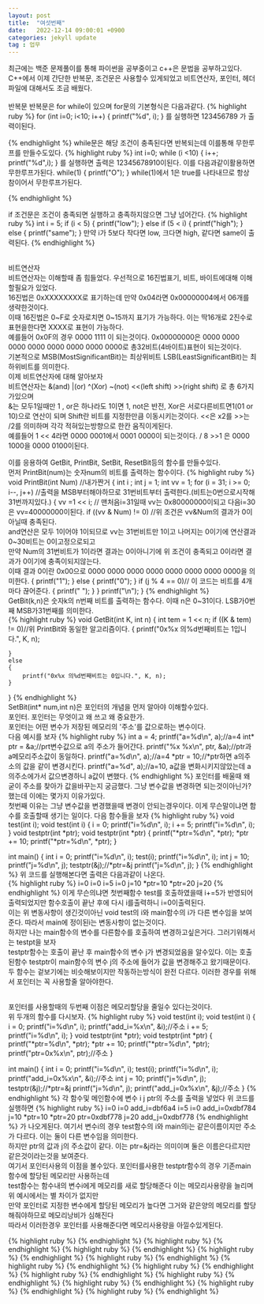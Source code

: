 ```yaml
---
layout: post
title:  "여섯번째"
date:   2022-12-14 09:00:01 +0900
categories: jekyll update
tag : 업무
---
```

최근에는 백준 문제풀이를 통해 파이썬을 공부중이고 c++은 문법을 공부하고있다.<br/>
C++에서 이제 간단한 반복문, 조건문은 사용할수 있게되었고 비트연산자, 포인터, 헤더파일에 대해서도 조금 배웠다.<br/><br/>
반복문
반복문은 for while이 있으며 for문의 기본형식은 다음과같다.
{% highlight ruby %}
for (int i=0; i<10; i++)
{
  printf("%d", i);
}
를 실행하면 123456789 가 출력이된다.

{% endhighlight %}
while문은 해당 조건이 충족된다면 반복되는데 이를통해 무한루프를 만들수도있다.
{% highlight ruby %}
int i=0;
while (i <10)
{
  i++;
  printf("%d",i);
}
를 실행하면 출력은 12345678910이된다. 이를 다음과같이활용하면 무한루프가된다.
while(1)
{
  printf("O");
}
while(1)에서 1은 true를 나타내므로 항상 참이어서 무한루프가된다.

{% endhighlight %}

if 조건문은 조건이 충족되면 실행하고 충족하지않으면 그냥 넘어간다.
{% highlight ruby %}
	int i = 5;
	if (i < 5)
	{
		printf("low");
	}
	else if (5 < i)
	{
		printf("high");
	}
	else
	{
		printf("same");
	}
  만약 i가 5보다 작다면 low, 크다면 high, 같다면 same이 출력된다.
{% endhighlight %}

<br/>비트연산자<br/>
비트연산자는 이해할때 좀 힘들었다. 우선적으로 16진법표기, 비트, 바이트에대해 이해할필요가 있었다.<br/>
16진법은 0xXXXXXXXX로 표기하는데 만약 0x04라면 0x00000004에서 06개를 생략한것이다.<br/>
이때 16진법은 0~F로 숫자로치면 0~15까지 표기가 가능하다. 이는 딱16개로 2진수로 표현을한다면 XXXX로 표현이 가능하다.<br/>
예를들어 0x0F의 경우 0000 1111 이 되는것이다. 0x00000000은 0000 0000 0000 0000 0000 0000 0000 0000로 총32비트(4바이트)표현이 되는것이다.<br/>
기본적으로 MSB(MostSignificantBit)는 최상위비트 LSB(LeastSignificantBit)는 최하위비트를 의미한다.<br/>
이제 비트연산자에 대해 알아보자 <br/>
비트연산자는 &(and) |(or) ^(Xor) ~(not) <<(left shift) >>(right shift) 로 총 6가지가있으며<br/>
&는 모두1일때만 1 , or은 하나라도 1이면 1, not은 반전, Xor은 서로다른비트면1(01 or 10)으로 연산이 되며
Shift란 비트를 지정한만큼 이동시키는것이다. <<은 x2를 >>는 /2를 의미하며 각각 적혀있는방향으로 한칸 움직이게된다.<br/>
예를들어 1 << 4라면 0000 0001에서 0001 0000이 되는것이다. / 8 >>1 은 0000 1000을 0000 0100이된다.<br/>

이를 응용하여 GetBit, PrintBit, SetBit, ResetBit등의 함수를 만들수있다.<br/>
먼저 PrintBit(num)는 숫자num의 비트를 출력하는 함수이다.
{% highlight ruby %}
void PrintBit(int Num) //내가짠거
{
	int i ;
	int j = 1;
	int vv = 1;
	for (i = 31; i >= 0; i--, j++) //출력을 MSB부터해야하므로 31번비트부터 출력한다.(비트는0번으로시작해 31번까지있다.)
	{
		vv =1 << i;   // 맨처음i=31일때 vv는 0x80000000이되고 다음i=30은 vv=40000000이된다.
		if ((vv & Num) != 0)
    //위 조건은 vv&Num의 결과가 0이 아닐때 충족된다.<br/>and연산은 모두 1이어야 1이되므로 vv는 31번비트만 1이고 나머지는 0이기에 연산결과 0~30비트는 0이고정으로되고 <br/>
    만약 Num의 31번비트가 1이라면 결과는 0이아니기에 위 조건이 충족되고 0이라면 결과가 0이기에 충족이되지않는다.<br/>
    이때 결과 0이란 0x00으로 0000 0000 0000 0000 0000 0000 0000 0000을 의미한다.
		{
			printf("1");
		}
		else
		{
			printf("0");
		}
		if (j % 4 == 0)// 이 코드는 비트를 4개마다 끊어준다.
		{
			printf(" ");
		}
	}
	printf("\n");
}
{% endhighlight %}
<br/>
GetBit(k,n)은 숫자k의 n번째 비트를 출력하는 함수다. 이때 n은 0~31이다. LSB가0번째 MSB가31번째를 의미한다.<br/>
{% highlight ruby %}
void GetBit(int K, int n)
{
	int tem = 1 << n;
	if ((K & tem) != 0)//위 PrintBit와 동일한 알고리즘이다.
	{
		printf("0x%x 의%d번째비트는 1입니다.", K, n);

	}
	else
	{
		printf("0x%x 의%d번째비트는 0입니다.", K, n);
	}

}
{% endhighlight %}
<br/>
SetBit(int* num,int n)은 포인터의 개념을 먼저 알아야 이해할수있다.<br/>
포인터. 포인터는 무엇이고 왜 쓰고 왜 중요한가.<br/>
포인터는 어떤 변수가 저장된 메모리의 '주소'를 값으로하는 변수이다.<br/>
다음 예시를 보자
{% highlight ruby %}
	int a = 4;
	printf("a=%d\n", a);//a=4
	int* ptr = &a;//prt변수값으로 a의 주소가 들어간다.
	printf("%x %x\n", ptr, &a);//ptr과 a메모리주소값이 동일하다.
	printf("a=%d\n", a);//a=4
	*ptr = 10;//*ptr하면 a의주소의 값을 같이 변경시킨다.
	printf("a=%d", a);//a=10, a값을 변화시키지않았는데 a의주소에가서 값으변경하니 a값이 변했다.
{% endhighlight %}
포인터를 배울때 왜 굳이 주소를 찾아가 값을바꾸는지 궁금했다. 그냥 변수값을 변경하면 되는것이아닌가? 했는데 이에는 몇가지 이유가있다.<br/>
첫번째 이유는 그냥 변수값을 변경했을때 변경이 안되는경우이다. 이게 무슨말이냐면 함수를 호출할때 생기는 일이다.
다음 함수들을 보자
{% highlight ruby %}
void test(int i);
void test(int i)
{
	i = 0;
	printf("i=%d\n", i);
	i += 5;
	printf("i=%d\n", i);
}
void testptr(int *ptr);
void testptr(int *ptr)
{
	printf("*ptr=%d\n", *ptr);
	*ptr += 10;
	printf("*ptr=%d\n", *ptr);
}

int main()
{
	int i = 0;
	printf("i=%d\n", i);
	test(i);
	printf("i=%d\n", i);
	int j = 10;
	printf("j=%d\n", j);
	testptr(&j);//*ptr=&j
	printf("j=%d\n", j);
}
{% endhighlight %}
위 코드를 실행해본다면 출력은 다음과같이 나온다.<br/>
{% highlight ruby %}
i=0
i=0
i=5
i=0
j=10
*ptr=10
*ptr=20
j=20
{% endhighlight %}
이게 무슨의냐면 첫번째함수 test를 호출하였을때 i+=5가 반영되어 출력되었지만 함수호출이 끝난 후에 다시 i를출력하니 i=0이출력된다.<br/>
이는 위 변동사항이 생긴것이아닌 void test의 i와 main함수의 i가 다른 변수임을 보여준다. 따라서 main에 정이된i는 변동사항이 없는것이다.<br/>
하지만 나는 main함수의 변수를 다른함수를 호출하여 변경하고싶은거다. 그러기위해서는 testpt을 보자<br/>
testptr함수는 호출이 끝난 후 main함수의 변수 j가 변경되었음을 알수있다. 이는 호출된함수 testptr이 main함수의 변수 j의 주소에 들어가 값을 변경해주고 왔기때문이다.<br/>
두 함수는 겉보기에는 비슷해보이지만 작동하는방식이 완전 다르다. 이러한 경우를 위해서 포인터는 꼭 사용할줄 알아야한다.<br/><br/>

포인터를 사용할때의 두번째 이점은 메모리할당을 줄일수 있다는것이다. <br/>
위 두개의 함수를 다시보자. 
{% highlight ruby %}
void test(int i);
void test(int i)
{
	i = 0;
	printf("i=%d\n", i);
	printf("add_i=%x\n", &i);//주소
	i += 5;
	printf("i=%d\n", i);
}
void testptr(int *ptr);
void testptr(int *ptr)
{
	printf("*ptr=%d\n", *ptr);
	*ptr += 10;
	printf("*ptr=%d\n", *ptr);
	printf("ptr=0x%x\n", ptr);//주소
}

int main()
{
	int i = 0;
	printf("i=%d\n", i);
	test(i);
	printf("i=%d\n", i);
	printf("add_i=0x%x\n", &i);//주소
	int j = 10;
	printf("j=%d\n", j);
	testptr(&j);//*ptr=&j
	printf("j=%d\n", j);
	printf("add_j=0x%x\n", &j);//주소
}
{% endhighlight %}
각 함수및 메인함수에 변수 i j ptr의 주소를 출력을 넣었다 위 코드를 실행하면
{% highlight ruby %}
i=0
i=0
add_i=dbf6a4
i=5
i=0
add_i=0xdbf784
j=10
*ptr=10
*ptr=20
ptr=0xdbf778
j=20
add_j=0xdbf778
{% endhighlight %}
가 나오게된다. 여기서 변수i의 경우 test함수의 i와 main의i는 같은이름이지만 주소가 다르다. 이는 둘이 다른 변수임을 의미한다.<br/>
하지만 ptr의 값과 j의 주소값이 같다. 이는 ptr=&j라는 의미이며 둘은 이름은다르지만 같은것이라는것을 보여준다.<br/>
여기서 포인터사용의 이점을 볼수있다. 포인터를사용한 testptr함수의 경우 기존main함수에 할당된 메모리만 사용하는데<br/>
test함수는 함수내의 변수i에게 메모리를 새로 할당해준다 이는 메모리사용량을 늘리며 위 예시에서는 별 차이가 없지만<br/>
만약 포인터로 지정한 변수에게 할당된 메모리가 높다면 그거와 같은양의 메모리를 할당해줘야하므로 메모리낭비가 심해진다<br/>
따라서 이러한경우 포인터를 사용해준다면 메모리사용량을 아낄수있게된다.



{% highlight ruby %}
{% endhighlight %}
{% highlight ruby %}
{% endhighlight %}
{% highlight ruby %}
{% endhighlight %}
{% highlight ruby %}
{% endhighlight %}
{% highlight ruby %}
{% endhighlight %}
{% highlight ruby %}
{% endhighlight %}
{% highlight ruby %}
{% endhighlight %}
{% highlight ruby %}
{% endhighlight %}
{% highlight ruby %}
{% endhighlight %}
{% highlight ruby %}
{% endhighlight %}
{% highlight ruby %}
{% endhighlight %}
{% highlight ruby %}
{% endhighlight %}
